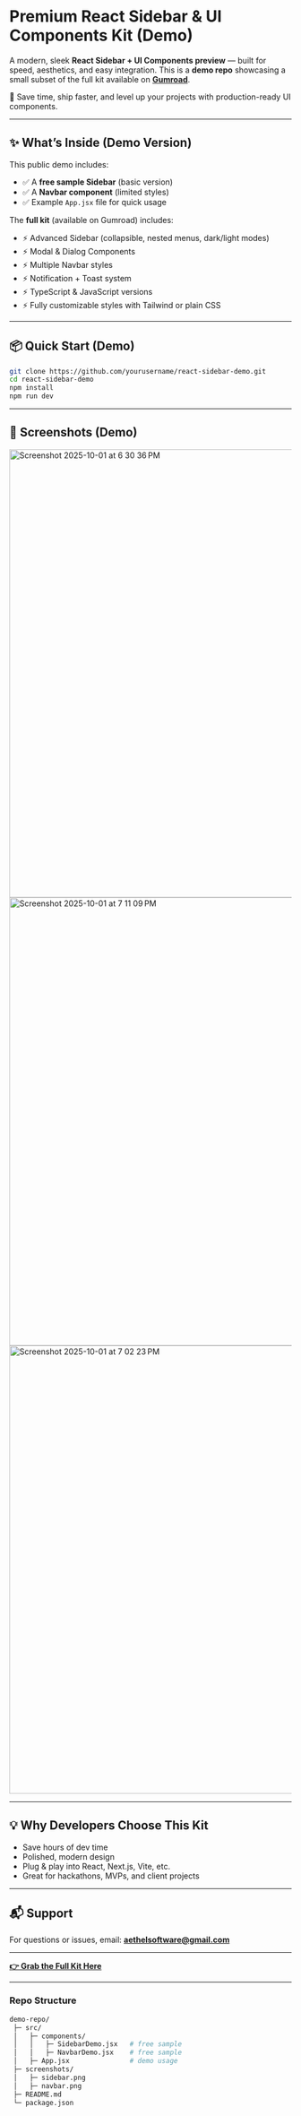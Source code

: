 # Premium React Sidebar & UI Components Kit (Demo)

A modern, sleek **React Sidebar + UI Components preview** — built for speed, aesthetics, and easy integration.
This is a **demo repo** showcasing a small subset of the full kit available on **[Gumroad](#)**.

🚀 Save time, ship faster, and level up your projects with production-ready UI components.

---

## ✨ What’s Inside (Demo Version)

This public demo includes:

* ✅ A **free sample Sidebar** (basic version)
* ✅ A **Navbar component** (limited styles)
* ✅ Example `App.jsx` file for quick usage

The **full kit** (available on Gumroad) includes:

* ⚡ Advanced Sidebar (collapsible, nested menus, dark/light modes)
* ⚡ Modal & Dialog Components
* ⚡ Multiple Navbar styles
* ⚡ Notification + Toast system
* ⚡ TypeScript & JavaScript versions
* ⚡ Fully customizable styles with Tailwind or plain CSS

---

## 📦 Quick Start (Demo)

```bash
git clone https://github.com/yourusername/react-sidebar-demo.git
cd react-sidebar-demo
npm install
npm run dev
```

---

## 📸 Screenshots (Demo)

<img width="1280" height="800" alt="Screenshot 2025-10-01 at 6 30 36 PM" src="https://github.com/user-attachments/assets/91a10bae-4a04-4373-bf34-7582786348c3" />

<img width="1280" height="800" alt="Screenshot 2025-10-01 at 7 11 09 PM" src="https://github.com/user-attachments/assets/fcb5755e-23a2-4d7d-87fd-92e1e523d64e" />

<img width="1280" height="800" alt="Screenshot 2025-10-01 at 7 02 23 PM" src="https://github.com/user-attachments/assets/588e0762-9295-4160-9901-5f845089b47b" />

---

## 💡 Why Developers Choose This Kit

* Save hours of dev time
* Polished, modern design
* Plug & play into React, Next.js, Vite, etc.
* Great for hackathons, MVPs, and client projects

---

## 📬 Support

For questions or issues, email: **[aethelsoftware@gmail.com](mailto:aethelsoftware@gmail.com)**

---

**[👉 Grab the Full Kit Here](https://aethelcode.gumroad.com/l/reactcomponentkit)**

---

### Repo Structure

```bash
demo-repo/
 ├─ src/
 │   ├─ components/
 │   │   ├─ SidebarDemo.jsx   # free sample
 │   │   ├─ NavbarDemo.jsx    # free sample
 │   ├─ App.jsx               # demo usage
 ├─ screenshots/
 │   ├─ sidebar.png
 │   ├─ navbar.png
 ├─ README.md
 └─ package.json
```
